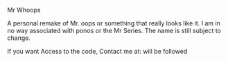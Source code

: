 Mr Whoops

A personal remake of Mr. oops or something that really looks like it.
I am in no way associated with ponos or the Mr Series.
The name is still subject to change.

If you want Access to the code, Contact me at: will be followed
